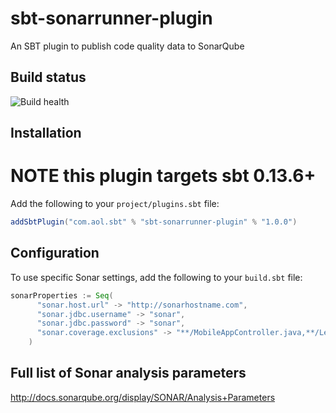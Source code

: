 # sbt-sonarrunner-plugin
An SBT plugin to publish code quality data to SonarQube

Build status
------------

![Build health](https://travis-ci.org/aol/sbt-sonarrunner-plugin.svg)


Installation
------------

NOTE this plugin targets sbt 0.13.6+
=================

Add the following to your `project/plugins.sbt` file:

```scala
addSbtPlugin("com.aol.sbt" % "sbt-sonarrunner-plugin" % "1.0.0")
```

Configuration
-------------

To use specific Sonar settings, add the following to your `build.sbt` file:

```scala
sonarProperties := Seq(
      "sonar.host.url" -> "http://sonarhostname.com",
      "sonar.jdbc.username" -> "sonar",
      "sonar.jdbc.password" -> "sonar",
      "sonar.coverage.exclusions" -> "**/MobileAppController.java,**/LegacyArticleController.java"
    )
```

Full list of Sonar analysis parameters
--------------------------------------
http://docs.sonarqube.org/display/SONAR/Analysis+Parameters
